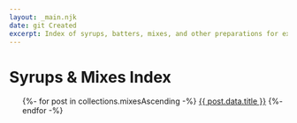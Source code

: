```yaml
---
layout: _main.njk
date: git Created
excerpt: Index of syrups, batters, mixes, and other preparations for exotic (tiki) drinks
---
```


<!-- markdownlint-disable MD025 -->
# Syrups & Mixes Index
<!-- markdownlint-disable MD025 -->

<div class="col-3" data-pagefind-ignore>
  <ul class="index">
    {%- for post in collections.mixesAscending -%}
      <li{% if page.url == post.url %} aria-current="page"{% endif %}><a href="{{ post.url }}">{{ post.data.title }}</a></li>
    {%- endfor -%}
  </ul>
</div>
